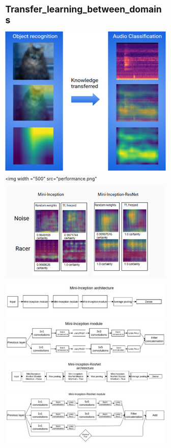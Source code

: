 # Transfer_learning_between_domains

<p align="center">
 <img src="transferLearningDomains.png"/>
</p>

<img width ="500" src="performance.png"

<p align="center">
 <img src="gradcam.png"/>
</p>

![](Mini-Inception_architecture.png)
![](Mini-Inception_module.png)

![](Mini-Inception-ResNet_architecture.png)
![](Mini-Inception-ResNet_module.png)
